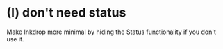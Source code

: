 # (I) don't need status
Make Inkdrop more minimal by hiding the Status functionality if you don't use it.
